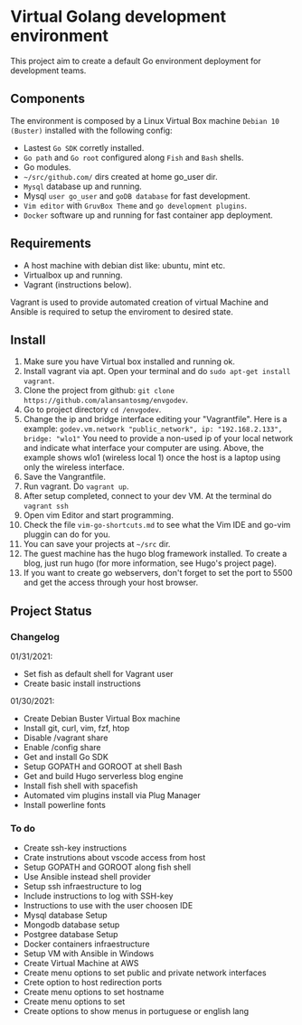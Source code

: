 # Virtual Golang development environment

This project aim to create a default Go environment deployment for development teams.  

## Components

The environment is composed by a Linux Virtual Box machine `Debian 10 (Buster)` installed with the following config:

- Lastest `Go SDK` corretly installed.
- `Go path` and `Go root` configured along `Fish` and `Bash` shells.
- Go modules.
- `~/src/github.com/`  dirs created at home go_user dir.
- `Mysql` database up and running.
- Mysql `user go_user` and `goDB database` for fast development.
- `Vim editor` with `GruvBox Theme` and `go development plugins`.
- `Docker` software up and running for fast container app deployment.

## Requirements

- A host machine with debian dist like: ubuntu, mint etc.
- Virtualbox up and running.
- Vagrant (instructions below).

Vagrant is used to provide automated creation of virtual Machine and Ansible is required to setup the enviroment to desired state.

## Install

1. Make sure you have Virtual box installed and running ok.
2. Install vagrant via apt. Open your terminal and do  `sudo apt-get install vagrant`.
3. Clone the project from github: `git clone https://github.com/alansantosmg/envgodev`.
4. Go to project directory `cd /envgodev`.
5. Change the ip and bridge interface editing your "Vagrantfile". Here is a example:
    `godev.vm.network "public_network", ip: "192.168.2.133", bridge: "wlo1"`
    You need to provide a non-used ip of your local network and indicate what interface your computer are using. Above, the example shows wlo1 (wireless local 1) once the host is a laptop using only the wireless interface.
7. Save the Vangrantfile.
8. Run vagrant. Do  `vagrant up`.
9. After setup completed, connect to your dev VM. At the terminal do `vagrant ssh`
10. Open vim Editor and start programming.
11. Check the file  `vim-go-shortcuts.md` to see what the Vim IDE and go-vim pluggin can do for you.
12. You can save your projects at `~/src` dir.
13. The guest machine has the hugo blog framework installed. To create a blog, just run hugo (for more information, see Hugo's project page).
14. If you want to create go webservers, don't forget to set the port to 5500 and get the access through your host browser.

## Project Status

### Changelog

01/31/2021:

- Set fish as default shell for Vagrant user
- Create basic install instructions

01/30/2021:

- Create Debian Buster Virtual Box machine
- Install git, curl, vim, fzf, htop
- Disable /vagrant share
- Enable /config share 
- Get and install Go SDK
- Setup GOPATH and GOROOT at shell Bash
- Get and build Hugo serverless blog engine
- Install fish shell with spacefish
- Automated vim plugins install via Plug Manager
- Install powerline fonts

### To do

- Create ssh-key instructions
- Crate instrutions about vscode access from host
- Setup GOPATH and GOROOT along fish shell
- Use Ansible instead shell provider
- Setup ssh infraestructure to log
- Include instructions to log with SSH-key
- Instructions to use with the user choosen IDE
- Mysql database Setup
- Mongodb database setup
- Postgree database Setup
- Docker containers infraestructure
- Setup VM with Ansible in Windows
- Create Virtual Machine at AWS
- Create menu options to set public and private network interfaces
- Crete option to host redirection ports
- Create menu options to set hostname
- Create menu options to set
- Create options to show menus in portuguese or english lang
